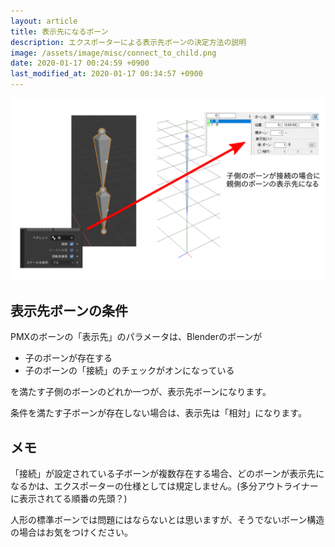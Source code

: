 ```yaml
---
layout: article
title: 表示先になるボーン
description: エクスポーターによる表示先ボーンの決定方法の説明
image: /assets/image/misc/connect_to_child.png
date: 2020-01-17 00:24:59 +0900
last_modified_at: 2020-01-17 00:34:57 +0900
---
```


![表示先になるボーンの図解](/assets/image/misc/connect_to_child.png)

## 表示先ボーンの条件

PMXのボーンの「表示先」のパラメータは、Blenderのボーンが

* 子のボーンが存在する
* 子のボーンの「接続」のチェックがオンになっている

を満たす子側のボーンのどれか一つが、表示先ボーンになります。

条件を満たす子ボーンが存在しない場合は、表示先は「相対」になります。

## メモ

「接続」が設定されている子ボーンが複数存在する場合、どのボーンが表示先になるかは、エクスポーターの仕様としては規定しません。(多分アウトライナーに表示されてる順番の先頭？)

人形の標準ボーンでは問題にはならないとは思いますが、そうでないボーン構造の場合はお気をつけください。
